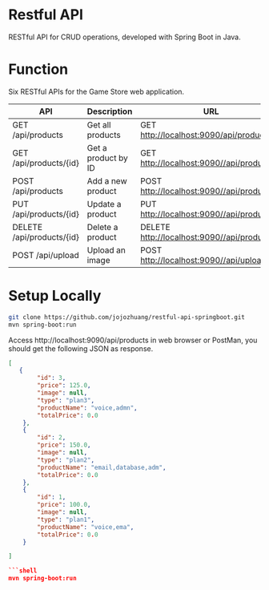 # Restful API
RESTful API for CRUD operations, developed with Spring Boot in Java.

# Function
Six RESTful APIs for the Game Store web application.

API                       | Description         | URL
--------------------------|---------------------|--------------
GET /api/products         | Get all products    | GET [http://localhost:9090/api/products](http://localhost:8080/api/products)
GET /api/products/{id}    | Get a product by ID | GET [http://localhost:9090//api/products/1](http://localhost:8080/api/products/1)
POST /api/products        | Add a new product   | POST [http://localhost:9090//api/products](http://localhost:8080/api/products)
PUT /api/products/{id}    | Update a product    | PUT [http://localhost:9090//api/products/1](http://localhost:8080/api/products/1)
DELETE /api/products/{id} | Delete a product    | DELETE [http://localhost:9090//api/products/1](http://localhost:8080/api/products/1)
POST /api/upload          | Upload an image     | POST [http://localhost:9090//api/upload](http://localhost:8080/api/upload)

# Setup Locally
```bash
git clone https://github.com/jojozhuang/restful-api-springboot.git
mvn spring-boot:run
```
Access http://localhost:9090/api/products in web browser or PostMan, you should get the following JSON as response.
```json
[  
   {
        "id": 3,
        "price": 125.0,
        "image": null,
        "type": "plan3",
        "productName": "voice,admn",
        "totalPrice": 0.0
    },
    {
        "id": 2,
        "price": 150.0,
        "image": null,
        "type": "plan2",
        "productName": "email,database,adm",
        "totalPrice": 0.0
    },
    {
        "id": 1,
        "price": 100.0,
        "image": null,
        "type": "plan1",
        "productName": "voice,ema",
        "totalPrice": 0.0
    }

]

```shell
mvn spring-boot:run
```

